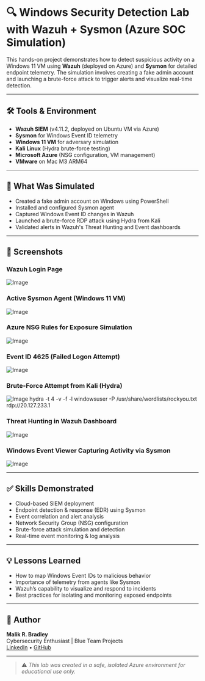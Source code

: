 # 🔍 Windows Security Detection Lab with Wazuh + Sysmon (Azure SOC Simulation)

This hands-on project demonstrates how to detect suspicious activity on a Windows 11 VM using **Wazuh** (deployed on Azure) and **Sysmon** for detailed endpoint telemetry. The simulation involves creating a fake admin account and launching a brute-force attack to trigger alerts and visualize real-time detection.

---

## 🛠️ Tools & Environment

- **Wazuh SIEM** (v4.11.2, deployed on Ubuntu VM via Azure)
- **Sysmon** for Windows Event ID telemetry
- **Windows 11 VM** for adversary simulation
- **Kali Linux** (Hydra brute-force testing)
- **Microsoft Azure** (NSG configuration, VM management)
- **VMware** on Mac M3 ARM64

---

## 🚨 What Was Simulated

- Created a fake admin account on Windows using PowerShell
- Installed and configured Sysmon agent
- Captured Windows Event ID changes in Wazuh
- Launched a brute-force RDP attack using Hydra from Kali
- Validated alerts in Wazuh's Threat Hunting and Event dashboards

---

## 📸 Screenshots

### Wazuh Login Page
![Image](https://github.com/user-attachments/assets/f9ff469e-ff1b-4980-8000-5cf556be3620)

### Active Sysmon Agent (Windows 11 VM)
![Image](https://github.com/user-attachments/assets/8c78a3d4-c38f-487f-8f56-7b0b204f64df)

### Azure NSG Rules for Exposure Simulation
![Image](https://github.com/user-attachments/assets/a2c8ba23-a8a5-461a-9ca6-47498f2f106d)

### Event ID 4625 (Failed Logon Attempt)
![Image](https://github.com/user-attachments/assets/46a800c4-3564-4061-921c-d80c8fc441f3)

### Brute-Force Attempt from Kali (Hydra)
![Image](https://github.com/user-attachments/assets/2fcc8c60-e585-4490-b229-ecb0f3a62e67)
hydra -t 4 -v -f -l windowsuser -P /usr/share/wordlists/rockyou.txt rdp://20.127.233.1
### Threat Hunting in Wazuh Dashboard
![Image](https://github.com/user-attachments/assets/503215b5-6020-4c83-bbf6-bc6052bfaccd)

### Windows Event Viewer Capturing Activity via Sysmon
![Image](https://github.com/user-attachments/assets/faca3fbc-1e2a-4105-b50a-5ad9c8e7a2ee)

---

## ✅ Skills Demonstrated

- Cloud-based SIEM deployment
- Endpoint detection & response (EDR) using Sysmon
- Event correlation and alert analysis
- Network Security Group (NSG) configuration
- Brute-force attack simulation and detection
- Real-time event monitoring & log analysis

---

## 💡 Lessons Learned

- How to map Windows Event IDs to malicious behavior
- Importance of telemetry from agents like Sysmon
- Wazuh’s capability to visualize and respond to incidents
- Best practices for isolating and monitoring exposed endpoints

---

## 👤 Author

**Malik R. Bradley**  
Cybersecurity Enthusiast | Blue Team Projects  
[LinkedIn](https://www.linkedin.com/in/malik-bradley-a1273b28a/) • [GitHub](https://github.com/MalikRBradley)

---

> ⚠️ *This lab was created in a safe, isolated Azure environment for educational use only.*

